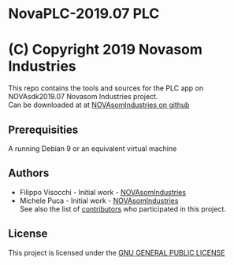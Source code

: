 # NovaPLC-2019.07 PLC
# (C) Copyright 2019 Novasom Industries
This repo contains the tools and sources for the PLC app on NOVAsdk2019.07 Novasom Industries 
project.  
Can be downloaded at at [NOVAsomIndustries on github](https://novasomindustries.github.io/Doc/)

## Prerequisities
A running Debian 9 or an equivalent virtual machine

## Authors
* Filippo Visocchi 	 - Initial work - [NOVAsomIndustries](http://www.novasomindustries.com)  
* Michele Puca     	 - Initial work - [NOVAsomIndustries](http://www.novasomindustries.com)  
See also the list of [contributors](https://github.com/NovasomIndustries/Doc/blob/master/contributors) who participated in this project.

## License
This project is licensed under the [GNU GENERAL PUBLIC LICENSE ](https://github.com/NovasomIndustries/Doc/blob/master/LICENSE.md)
